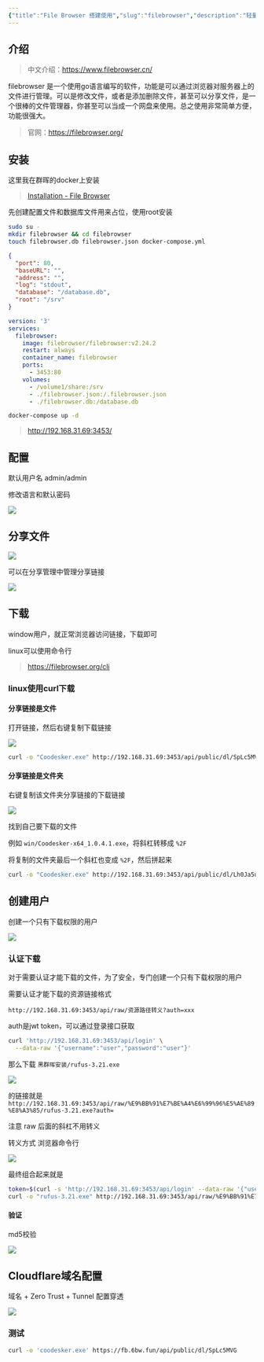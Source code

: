 ```yaml
---
{"title":"File Browser 搭建使用","slug":"filebrowser","description":"轻量文件管理软件，上传下载分享","author":"six","created":"2023-09-02","updated":"2023-09-02","cover":"https://picsum.photos/720/400","tags":["dev"],"categories":["tools"],"dg-publish":true,"permalink":"/tools/filebrowser/","dgPassFrontmatter":true}
---
```


## 介绍

> 中文介绍：https://www.filebrowser.cn/

filebrowser 是一个使用go语言编写的软件，功能是可以通过浏览器对服务器上的文件进行管理。可以是修改文件，或者是添加删除文件，甚至可以分享文件，是一个很棒的文件管理器，你甚至可以当成一个网盘来使用。总之使用非常简单方便，功能很强大。

> 官网：https://filebrowser.org/

## 安装

这里我在群晖的docker上安装

> [Installation - File Browser](https://filebrowser.org/installation)

先创建配置文件和数据库文件用来占位，使用root安装

```bash
sudo su -
mkdir filebrowser && cd filebrowser
touch filebrowser.db filebrowser.json docker-compose.yml
```

```json
{
  "port": 80,
  "baseURL": "",
  "address": "",
  "log": "stdout",
  "database": "/database.db",
  "root": "/srv"
}
```

```yml
version: '3'
services:
  filebrowser:
    image: filebrowser/filebrowser:v2.24.2
    restart: always
    container_name: filebrowser
    ports:
      - 3453:80
    volumes:
      - /volume1/share:/srv
      - ./filebrowser.json:/.filebrowser.json
      - ./filebrowser.db:/database.db
```

```bash
docker-compose up -d
```

> http://192.168.31.69:3453/
## 配置

默认用户名 admin/admin

修改语言和默认密码

![](https://s.sixmillions.cn/img/2023/09/02/125202851.png)

## 分享文件

![](https://s.sixmillions.cn/img/2023/09/02/131657039.png)

可以在分享管理中管理分享链接

![](https://s.sixmillions.cn/img/2023/09/02/131802888.png)

## 下载

window用户，就正常浏览器访问链接，下载即可

linux可以使用命令行

> https://filebrowser.org/cli

### linux使用curl下载

#### 分享链接是文件

打开链接，然后右键复制下载链接

![](https://s.sixmillions.cn/img/2023/09/02/132716932.png)


```bash
curl -o "Coodesker.exe" http://192.168.31.69:3453/api/public/dl/SpLc5MVG
```

#### 分享链接是文件夹

右键复制该文件夹分享链接的下载链接

![](https://s.sixmillions.cn/img/2023/09/02/133203047.png)

找到自己要下载的文件

例如 `win/Coodesker-x64_1.0.4.1.exe`，将斜杠转移成 `%2F`

将复制的文件夹最后一个斜杠也变成 `%2F`，然后拼起来

```bash
curl -o "Coodesker.exe" http://192.168.31.69:3453/api/public/dl/Lh0Ja5uq%2Fwin%2FCoodesker-x64_1.0.4.1.exe
```

## 创建用户

创建一个只有下载权限的用户

![](https://s.sixmillions.cn/img/2023/09/02/134502612.png)

### 认证下载

对于需要认证才能下载的文件，为了安全，专门创建一个只有下载权限的用户

需要认证才能下载的资源链接格式

`http://192.168.31.69:3453/api/raw/资源路径转义?auth=xxx`

auth是jwt token，可以通过登录接口获取

```bash
curl 'http://192.168.31.69:3453/api/login' \
  --data-raw '{"username":"user","password":"user"}'
```

那么下载 `黑群晖安装/rufus-3.21.exe`

![](https://s.sixmillions.cn/img/2023/09/02/134809332.png)

的链接就是 
`http://192.168.31.69:3453/api/raw/%E9%BB%91%E7%BE%A4%E6%99%96%E5%AE%89%E8%A3%85/rufus-3.21.exe?auth=`

注意 raw 后面的斜杠不用转义

转义方式 浏览器命令行

![](https://s.sixmillions.cn/img/2023/09/02/135052037.png)

最终组合起来就是

```bash
token=$(curl -s 'http://192.168.31.69:3453/api/login' --data-raw '{"username":"user","password":"user"}')
curl -o "rufus-3.21.exe" http://192.168.31.69:3453/api/raw/%E9%BB%91%E7%BE%A4%E6%99%96%E5%AE%89%E8%A3%85/rufus-3.21.exe?auth=${token}
```

#### 验证

md5校验

![](https://s.sixmillions.cn/img/2023/09/02/135425136.png)


## Cloudflare域名配置

域名 + Zero Trust + Tunnel 配置穿透

![](https://s.sixmillions.cn/img/2023/09/02/135910404.png)

### 测试

```bash
curl -o 'coodesker.exe' https://fb.6bw.fun/api/public/dl/SpLc5MVG
```